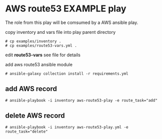  
# AWS route53 EXAMPLE play

The role from this play will be comsumed by a AWS ansible play.  

copy inventory and vars file into play parent directory

```
# cp examples/inventory .
# cp examples/route53-vars.yml .
```

edit **route53-vars** see file for details

add aws route53 ansible module
```
# ansible-galaxy collection install -r requirements.yml
```

## add AWS record
```
# ansible-playbook -i inventory aws-route53-play -e route_task="add" 
```

## delete AWS record
```
# ansible-playbook -i inventory aws-route53-play.yml -e route_task="delete" 
```
